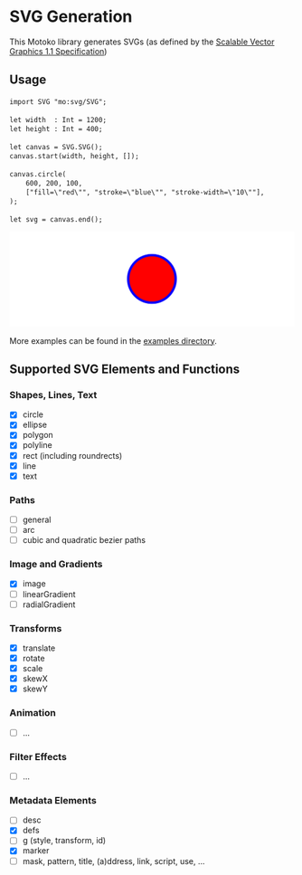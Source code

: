 # SVG Generation

This Motoko library generates SVGs (as defined by the [Scalable Vector Graphics 1.1 Specification](http://www.w3.org/TR/SVG11))

## Usage

```motoko
import SVG "mo:svg/SVG";

let width  : Int = 1200;
let height : Int = 400;

let canvas = SVG.SVG();
canvas.start(width, height, []);

canvas.circle(
    600, 200, 100,
    ["fill=\"red\"", "stroke=\"blue\"", "stroke-width=\"10\""],
);

let svg = canvas.end();
```

![circle01](./examples/basic_circle.svg)

More examples can be found in the [examples directory](./examples).

## Supported SVG Elements and Functions

### Shapes, Lines, Text

- [x] circle
- [x] ellipse
- [x] polygon
- [x] polyline
- [x] rect (including roundrects)
- [x] line
- [x] text

### Paths

- [ ] general
- [ ] arc
- [ ] cubic and quadratic bezier paths

### Image and Gradients

- [x] image
- [ ] linearGradient
- [ ] radialGradient

### Transforms

- [x] translate
- [x] rotate
- [x] scale
- [x] skewX
- [x] skewY

### Animation

- [ ] ...

### Filter Effects

- [ ] ...

### Metadata Elements

- [ ] desc
- [x] defs
- [ ] g (style, transform, id)
- [x] marker
- [ ] mask, pattern, title, (a)ddress, link, script, use, ...
